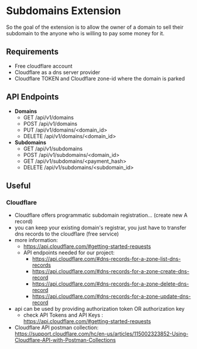 <h1>Subdomains Extension</h1>

So the goal of the extension is to allow the owner of a domain to sell their subdomain to the anyone who is willing to pay some money for it.   

## Requirements
- Free cloudflare account
- Cloudflare as a dns server provider
- Cloudflare TOKEN and Cloudflare zone-id where the domain is parked

## API Endpoints
- **Domains**
  - GET /api/v1/domains
  - POST /api/v1/domains
  - PUT /api/v1/domains/<domain_id>
  - DELETE /api/v1/domains/<domain_id>
- **Subdomains**
  - GET /api/v1/subdomains
  - POST /api/v1/subdomains/<domain_id>
  - GET /api/v1/subdomains/<payment_hash>
  - DELETE /api/v1/subdomains/<subdomain_id>

## Useful 

### Cloudflare
- Cloudflare offers programmatic subdomain registration... (create new A record)
- you can keep your existing domain's registrar, you just have to transfer dns records to the cloudflare (free service)
- more information: 
  - https://api.cloudflare.com/#getting-started-requests
  - API endpoints needed for our project:
    - https://api.cloudflare.com/#dns-records-for-a-zone-list-dns-records
    - https://api.cloudflare.com/#dns-records-for-a-zone-create-dns-record
    - https://api.cloudflare.com/#dns-records-for-a-zone-delete-dns-record
    - https://api.cloudflare.com/#dns-records-for-a-zone-update-dns-record
- api can be used by providing authorization token OR authorization key
  - check API Tokens and API Keys : https://api.cloudflare.com/#getting-started-requests 
- Cloudflare API postman collection: https://support.cloudflare.com/hc/en-us/articles/115002323852-Using-Cloudflare-API-with-Postman-Collections